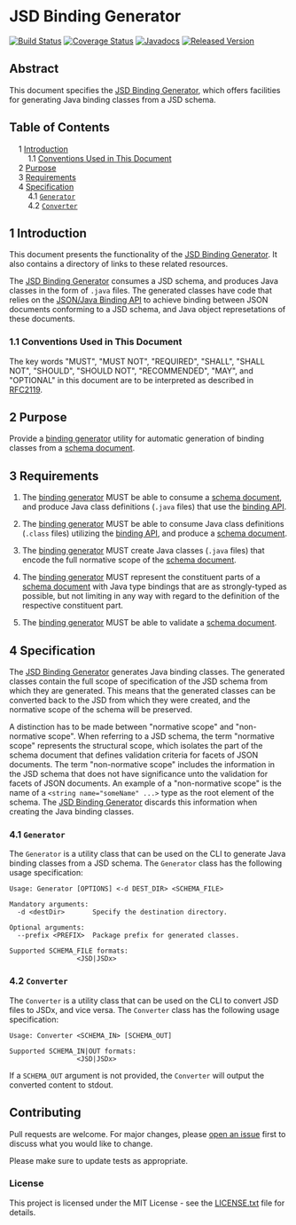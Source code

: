 # JSD Binding Generator

[![Build Status](https://travis-ci.org/jsonxorg/jsonx.svg?dCn34FxU)](https://travis-ci.org/jsonxorg/jsonx)
[![Coverage Status](https://coveralls.io/repos/github/jsonxorg/jsonx/badge.svg?dCn34FxU)](https://coveralls.io/github/jsonxorg/jsonx)
[![Javadocs](https://www.javadoc.io/badge/org.jsonx/generator.svg?dCn34FxU)](https://www.javadoc.io/doc/org.jsonx/generator)
[![Released Version](https://img.shields.io/maven-central/v/org.jsonx/generator.svg?dCn34FxU)](https://mvnrepository.com/artifact/org.jsonx/generator)

## Abstract

This document specifies the <ins>JSD Binding Generator</ins>, which offers facilities for generating Java binding classes from a JSD schema.

## Table of Contents

<samp>&nbsp;&nbsp;</samp>1 [Introduction][#introduction]<br>
<samp>&nbsp;&nbsp;&nbsp;&nbsp;</samp>1.1 [Conventions Used in This Document][#conventions]<br>
<samp>&nbsp;&nbsp;</samp>2 [Purpose][#purpose]<br>
<samp>&nbsp;&nbsp;</samp>3 [Requirements][#requirements]<br>
<samp>&nbsp;&nbsp;</samp>4 [Specification][#specification]<br>
<samp>&nbsp;&nbsp;&nbsp;&nbsp;</samp>4.1 [`Generator`][#generator]<br>
<samp>&nbsp;&nbsp;&nbsp;&nbsp;</samp>4.2 [`Converter`][#converter]

## 1 Introduction

This document presents the functionality of the <ins>JSD Binding Generator</ins>. It also contains a directory of links to these related resources.

The <ins>JSD Binding Generator</ins> consumes a JSD schema, and produces Java classes in the form of `.java` files. The generated classes have code that relies on the <ins>JSON/Java Binding API</ins> to achieve binding between JSON documents conforming to a JSD schema, and Java object represetations of these documents.

### 1.1 Conventions Used in This Document

The key words "MUST", "MUST NOT", "REQUIRED", "SHALL", "SHALL NOT", "SHOULD", "SHOULD NOT", "RECOMMENDED", "MAY", and "OPTIONAL" in this document are to be interpreted as described in [RFC2119](https://www.ietf.org/rfc/rfc2119.txt).

## 2 Purpose

Provide a <ins>binding generator</ins> utility for automatic generation of binding classes from a <ins>schema document</ins>.

## 3 Requirements

1. The <ins>binding generator</ins> MUST be able to consume a <ins>schema document</ins>, and produce Java class definitions (`.java` files) that use the <ins>binding API</ins>.

1. The <ins>binding generator</ins> MUST be able to consume Java class definitions (`.class` files) utilizing the <ins>binding API</ins>, and produce a <ins>schema document</ins>.

1. The <ins>binding generator</ins> MUST create Java classes (`.java` files) that encode the full normative scope of the <ins>schema document</ins>.

1. The <ins>binding generator</ins> MUST represent the constituent parts of a <ins>schema document</ins> with Java type bindings that are as strongly-typed as possible, but not limiting in any way with regard to the definition of the respective constituent part.

1. The <ins>binding generator</ins> MUST be able to validate a <ins>schema document</ins>.

## 4 Specification

The <ins>JSD Binding Generator</ins> generates Java binding classes. The generated classes contain the full scope of specification of the JSD schema from which they are generated. This means that the generated classes can be converted back to the JSD from which they were created, and the normative scope of the schema will be preserved.

A distinction has to be made between "normative scope" and "non-normative scope". When referring to a JSD schema, the term "normative scope" represents the structural scope, which isolates the part of the schema document that defines validation criteria for facets of JSON documents. The term "non-normative scope" includes the information in the JSD schema that does not have significance unto the validation for facets of JSON documents. An example of a "non-normative scope" is the name of a `<string name="someName" ...>` type as the root element of the schema. The <ins>JSD Binding Generator</ins> discards this information when creating the Java binding classes.

### 4.1 `Generator`

The `Generator` is a utility class that can be used on the CLI to generate Java binding classes from a JSD schema. The `Generator` class has the following usage specification:

```
Usage: Generator [OPTIONS] <-d DEST_DIR> <SCHEMA_FILE>

Mandatory arguments:
  -d <destDir>       Specify the destination directory.

Optional arguments:
  --prefix <PREFIX>  Package prefix for generated classes.

Supported SCHEMA_FILE formats:
                 <JSD|JSDx>
```

### 4.2 `Converter`

The `Converter` is a utility class that can be used on the CLI to convert JSD files to JSDx, and vice versa. The `Converter` class has the following usage specification:

```
Usage: Converter <SCHEMA_IN> [SCHEMA_OUT]

Supported SCHEMA_IN|OUT formats:
                 <JSD|JSDx>
```

If a `SCHEMA_OUT` argument is not provided, the `Converter` will output the converted content to stdout.

## Contributing

Pull requests are welcome. For major changes, please [open an issue](../../../issues) first to discuss what you would like to change.

Please make sure to update tests as appropriate.

### License

This project is licensed under the MIT License - see the [LICENSE.txt](LICENSE.txt) file for details.

[#introduction]: #1-introduction
[#conventions]: #11-conventions-used-in-this-document
[#purpose]: #2-purpose
[#requirements]: #3-requirements
[#specification]: #4-specification
[#generator]: #41-generator
[#converter]: #42-converter